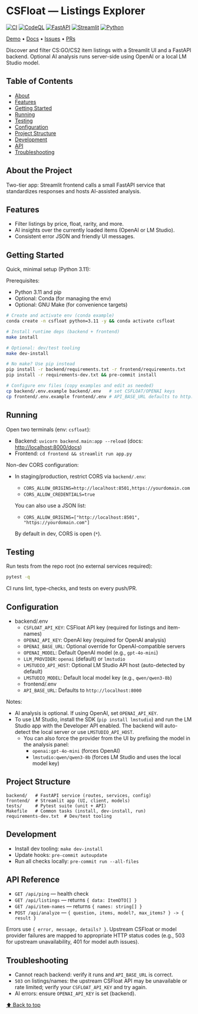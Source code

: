 # CSFloat — Listings Explorer

[//]: # (readme-top)

[![CI](https://github.com/daniel-volpin/CSFloat/actions/workflows/ci.yml/badge.svg)](https://github.com/daniel-volpin/CSFloat/actions/workflows/ci.yml)
[![CodeQL](https://github.com/daniel-volpin/CSFloat/actions/workflows/codeql.yml/badge.svg)](https://github.com/daniel-volpin/CSFloat/actions/workflows/codeql.yml)
[![FastAPI](https://img.shields.io/badge/FastAPI-005571?logo=fastapi&logoColor=white)](https://fastapi.tiangolo.com)
[![Streamlit](https://img.shields.io/badge/Streamlit-FF4B4B?logo=streamlit&logoColor=white)](https://streamlit.io)
[![Python](https://img.shields.io/badge/Python-3.11%2B-3776AB?logo=python&logoColor=white)](https://www.python.org)

[Demo](#running) • [Docs](#api-reference) • [Issues](../../issues) • [PRs](../../pulls)

Discover and filter CS:GO/CS2 item listings with a Streamlit UI and a FastAPI backend. Optional AI analysis runs server-side using OpenAI or a local LM Studio model.

## Table of Contents

- [About](#about-the-project)
- [Features](#features)
- [Getting Started](#getting-started)
- [Running](#running)
- [Testing](#testing)
- [Configuration](#configuration)
- [Project Structure](#project-structure)
- [Development](#development)
- [API](#api-reference)
- [Troubleshooting](#troubleshooting)

## About the Project

Two-tier app: Streamlit frontend calls a small FastAPI service that standardizes responses and hosts AI-assisted analysis.

## Features

- Filter listings by price, float, rarity, and more.
- AI insights over the currently loaded items (OpenAI or LM Studio).
- Consistent error JSON and friendly UI messages.

## Getting Started

Quick, minimal setup (Python 3.11):

Prerequisites:

- Python 3.11 and pip
- Optional: Conda (for managing the env)
- Optional: GNU Make (for convenience targets)

```bash
# Create and activate env (conda example)
conda create -n csfloat python=3.11 -y && conda activate csfloat

# Install runtime deps (backend + frontend)
make install

# Optional: dev/test tooling
make dev-install

# No make? Use pip instead
pip install -r backend/requirements.txt -r frontend/requirements.txt
pip install -r requirements-dev.txt && pre-commit install

# Configure env files (copy examples and edit as needed)
cp backend/.env.example backend/.env   # set CSFLOAT/OPENAI keys
cp frontend/.env.example frontend/.env # API_BASE_URL defaults to http://localhost:8000
```

## Running

Open two terminals (env: `csfloat`):

- Backend: `uvicorn backend.main:app --reload` (docs: <http://localhost:8000/docs>)
- Frontend: `cd frontend && streamlit run app.py`

Non-dev CORS configuration:

- In staging/production, restrict CORS via `backend/.env`:

  - `CORS_ALLOW_ORIGINS=http://localhost:8501,https://yourdomain.com`
  - `CORS_ALLOW_CREDENTIALS=true`

  You can also use a JSON list:

  - `CORS_ALLOW_ORIGINS=["http://localhost:8501", "https://yourdomain.com"]`

  By default in dev, CORS is open (`*`).

## Testing

Run tests from the repo root (no external services required):

```bash
pytest -q
```

CI runs lint, type-checks, and tests on every push/PR.

## Configuration

- backend/.env
  - `CSFLOAT_API_KEY`: CSFloat API key (required for listings and item-names)
  - `OPENAI_API_KEY`: OpenAI key (required for OpenAI analysis)
  - `OPENAI_BASE_URL`: Optional override for OpenAI-compatible servers
  - `OPENAI_MODEL`: Default OpenAI model (e.g., `gpt-4o-mini`)
  - `LLM_PROVIDER`: `openai` (default) or `lmstudio`
  - `LMSTUDIO_API_HOST`: Optional LM Studio API host (auto-detected by default)
  - `LMSTUDIO_MODEL`: Default local model key (e.g., `qwen/qwen3-8b`)
  - frontend/.env
  - `API_BASE_URL`: Defaults to `http://localhost:8000`

Notes:

- AI analysis is optional. If using OpenAI, set `OPENAI_API_KEY`.
- To use LM Studio, install the SDK (`pip install lmstudio`) and run the LM Studio app with the Developer API enabled. The backend will auto-detect the local server or use `LMSTUDIO_API_HOST`.
  - You can also force the provider from the UI by prefixing the model in the analysis panel:
    - `openai:gpt-4o-mini` (forces OpenAI)
    - `lmstudio:qwen/qwen3-8b` (forces LM Studio and uses the local model key)

## Project Structure

```
backend/   # FastAPI service (routes, services, config)
frontend/  # Streamlit app (UI, client, models)
tests/     # Pytest suite (unit + API)
Makefile   # Common tasks (install, dev-install, run)
requirements-dev.txt  # Dev/test tooling
```

## Development

- Install dev tooling: `make dev-install`
- Update hooks: `pre-commit autoupdate`
- Run all checks locally: `pre-commit run --all-files`

## API Reference

- `GET /api/ping` — health check
- `GET /api/listings` — returns `{ data: ItemDTO[] }`
- `GET /api/item-names` — returns `{ names: string[] }`
- `POST /api/analyze` — `{ question, items, model?, max_items? } -> { result }`

Errors use `{ error, message, details? }`. Upstream CSFloat or model provider failures are mapped to appropriate HTTP status codes (e.g., 503 for upstream unavailability, 401 for model auth issues).

## Troubleshooting

- Cannot reach backend: verify it runs and `API_BASE_URL` is correct.
- `503` on listings/names: the upstream CSFloat API may be unavailable or rate limited; verify your `CSFLOAT_API_KEY` and try again.
- AI errors: ensure `OPENAI_API_KEY` is set (backend).

[⬆️ Back to top](#csfloat--listings-explorer)
